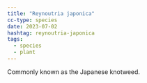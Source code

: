 ```yaml
---
title: "Reynoutria japonica"
cc-type: species
date: 2023-07-02
hashtag: reynoutria-japonica
tags:
  - species
  - plant
---
```

Commonly known as the Japanese knotweed.